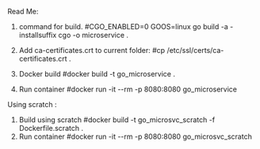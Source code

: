 Read Me:
1) command for build.
#CGO_ENABLED=0 GOOS=linux go build -a -installsuffix cgo -o microservice .

2) Add ca-certificates.crt to current folder: 
#cp /etc/ssl/certs/ca-certificates.crt .

3) Docker build
#docker build -t go_microservice .

4) Run container
#docker run -it --rm -p 8080:8080 go_microservice

Using scratch :
1) Build using scratch
#docker build -t go_microsvc_scratch -f Dockerfile.scratch .
2) Run container
#docker run -it --rm -p 8080:8080 go_microsvc_scratch
